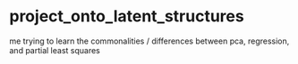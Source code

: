 # project_onto_latent_structures
me trying to learn the commonalities / differences between pca, regression, and partial least squares
